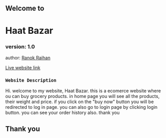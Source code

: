 ## Welcome to

# Haat Bazar

### version: 1.0

author: [Ranok Raihan](https://web.facebook.com/ranok.raihan.18/)

[Live website link](https://easy-rides-bde6c.web.app)

### `Website Description`

Hi. welcome to my website, Haat Bazar. this is a ecomerce website where ou can buy grocery products. in home page you will see all the products, their weight and price. if you click on the "buy now" button you will be redirected to log in page. you can also go to login page by clicking login button. you can see your order history also. thank you

## Thank you
